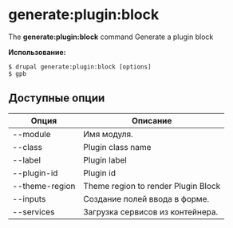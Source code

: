 # generate:plugin:block
The **generate:plugin:block** command Generate a plugin block

**Использование:**
```
$ drupal generate:plugin:block [options] 
$ gpb  
```

## Доступные опции
Опция | Описание
-------|-------------
--module | Имя модуля.
--class | Plugin class name
--label | Plugin label
--plugin-id | Plugin id
--theme-region | Theme region to render Plugin Block
--inputs | Создание полей ввода в форме.
--services | Загрузка сервисов из контейнера.

